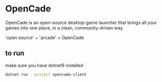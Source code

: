 # OpenCade

OpenCade is an open-source desktop game launcher that brings all your games into one place, in a clean, community-driven way.

'open source' + 'arcade' = OpenCade

## to run

make sure you have dotnet9 installed

```bash
dotnet run --project opencade-client
```